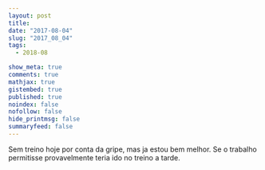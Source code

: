 ```yaml
---
layout: post
title:
date: "2017-08-04"
slug: "2017_08_04"
tags:
  - 2018-08

show_meta: true
comments: true
mathjax: true
gistembed: true
published: true
noindex: false
nofollow: false
hide_printmsg: false
summaryfeed: false
---
```


Sem treino hoje por conta da gripe, mas ja estou bem melhor. Se o trabalho permitisse provavelmente teria ido no treino a tarde.
